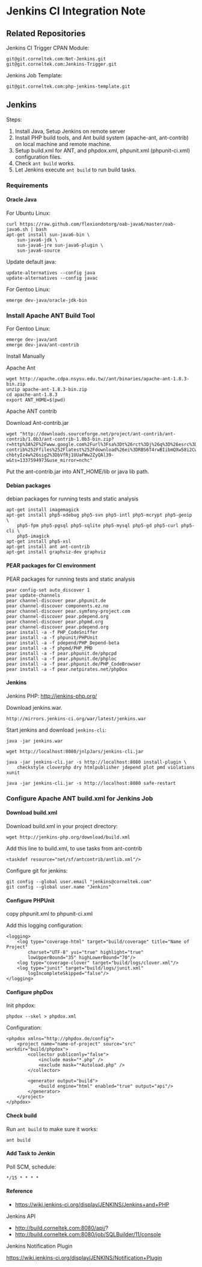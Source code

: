 Jenkins CI Integration Note
===========================

Related Repositories
--------------------

Jenkins CI Trigger CPAN Module:

    git@git.corneltek.com:Net-Jenkins.git
    git@git.corneltek.com:Jenkins-Trigger.git

Jenkins Job Template:

    git@git.corneltek.com:php-jenkins-template.git

Jenkins
-------

Steps:

1. Install Java, Setup Jenkins on remote server
2. Install PHP build tools, and Ant build system (apache-ant, ant-contrib) on local machine and remote machine.
3. Setup build.xml for ANT, and phpdox.xml, phpunit.xml (phpunit-ci.xml) configuration files.
4. Check `ant build` works.
5. Let Jenkins execute `ant build` to run build tasks.

### Requirements

#### Oracle Java

For Ubuntu Linux:

    curl https://raw.github.com/flexiondotorg/oab-java6/master/oab-java6.sh | bash
    apt-get install sun-java6-bin \
        sun-java6-jdk \
        sun-java6-jre sun-java6-plugin \
        sun-java6-source

Update default java:

    update-alternatives --config java
    update-alternatives --config javac

For Gentoo Linux:

    emerge dev-java/oracle-jdk-bin

### Install Apache ANT Build Tool


For Gentoo Linux:

    emerge dev-java/ant
    emerge dev-java/ant-contrib

Install Manually

Apache Ant

    wget http://apache.cdpa.nsysu.edu.tw//ant/binaries/apache-ant-1.8.3-bin.zip
    unzip apache-ant-1.8.3-bin.zip
    cd apache-ant-1.8.3
    export ANT_HOME=$(pwd)

Apache ANT contrib

Download Ant-contrib.jar

    wget "http://downloads.sourceforge.net/project/ant-contrib/ant-contrib/1.0b3/ant-contrib-1.0b3-bin.zip?r=http%3A%2F%2Fwww.google.com%2Furl%3Fsa%3Dt%26rct%3Dj%26q%3D%26esrc%3Ds%26source%3Dweb%26cd%3D4%26ved%3D0CGMQjBAwAw%26url%3Dhttp%253A%252F%252Fsourceforge.net%252Fprojects%252Fant-contrib%252Ffiles%252Flatest%252Fdownload%26ei%3DRBS6T4rwBIibmQXw58i2Cw%26usg%3DAFQjCNGPB2u9BKpIrnnihcfJ-chbtyIz4w%26sig2%3DbVfRj1UUaFWw2ZyQAl39-w&ts=1337594973&use_mirror=nchc"

Put the ant-contrib.jar into ANT_HOME/lib or java lib path.

#### Debian packages

debian packages for running tests and static analysis

    apt-get install imagemagick
    apt-get install php5-xdebug php5-svn php5-intl php5-mcrypt php5-geoip \
        php5-fpm php5-pgsql php5-sqlite php5-mysql php5-gd php5-curl php5-cli \
        php5-imagick
    apt-get install php5-xsl
    apt-get install ant ant-contrib
    apt-get install graphviz-dev graphviz

#### PEAR packages for CI environment

PEAR packages for running tests and static analysis

    pear config-set auto_discover 1
    pear update-channels
    pear channel-discover pear.phpunit.de
    pear channel-discover components.ez.no
    pear channel-discover pear.symfony-project.com
    pear channel-discover pear.pdepend.org
    pear channel-discover pear.phpmd.org
    pear channel-discover pear.pdepend.org
    pear install -a -f PHP_CodeSniffer
    pear install -a -f phpunit/PHPUnit
    pear install -a -f pdepend/PHP_Depend-beta
    pear install -a -f phpmd/PHP_PMD
    pear install -a -f pear.phpunit.de/phpcpd
    pear install -a -f pear.phpunit.de/phploc
    pear install -a -f pear.phpunit.de/PHP_CodeBrowser
    pear install -a -f pear.netpirates.net/phpDox
    
#### Jenkins

Jenkins PHP: http://jenkins-php.org/

Download jenkins.war.

    http://mirrors.jenkins-ci.org/war/latest/jenkins.war

Start jenkins and download `jenkins-cli`:

    java -jar jenkins.war

    wget http://localhost:8080/jnlpJars/jenkins-cli.jar

    java -jar jenkins-cli.jar -s http://localhost:8080 install-plugin \
        checkstyle cloverphp dry htmlpublisher jdepend plot pmd violations xunit

    java -jar jenkins-cli.jar -s http://localhost:8080 safe-restart

### Configure Apache ANT build.xml for Jenkins Job

#### Download build.xml

Download build.xml in your project directory:

    wget http://jenkins-php.org/download/build.xml

Add this line to build.xml, to use tasks from ant-contrib

    <taskdef resource="net/sf/antcontrib/antlib.xml"/>

Configure git for jenkins:

    git config --global user.email "jenkins@corneltek.com"
    git config --global user.name "Jenkins"

#### Configure PHPUnit

copy phpunit.xml to phpunit-ci.xml

Add this logging configuration:

    <logging>
        <log type="coverage-html" target="build/coverage" title="Name of Project"
            charset="UTF-8" yui="true" highlight="true"
            lowUpperBound="35" highLowerBound="70"/>
        <log type="coverage-clover" target="build/logs/clover.xml"/>
        <log type="junit" target="build/logs/junit.xml"
            logIncompleteSkipped="false"/>
    </logging>

#### Configure phpDox

Init phpdox:

    phpdox --skel > phpdox.xml

Configuration:

    <phpdox xmlns="http://phpdox.de/config">
        <project name="name-of-project" source="src" workdir="build/phpdox">
            <collector publiconly="false">
                <include mask="*.php" />
                <exclude mask="*Autoload.php" />
            </collector>

            <generator output="build">
                <build engine="html" enabled="true" output="api"/>
            </generator>
        </project>
    </phpdox>

#### Check build

Run `ant build` to make sure it works:

    ant build


#### Add Task to Jenkin

Poll SCM, schedule:

    */15 * * * * 

#### Reference

- https://wiki.jenkins-ci.org/display/JENKINS/Jenkins+and+PHP


Jenkins API

- http://build.corneltek.com:8080/api/?
- http://build.corneltek.com:8080/job/SQLBuilder/11/console

Jenkins Notification Plugin

https://wiki.jenkins-ci.org/display/JENKINS/Notification+Plugin
